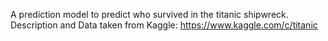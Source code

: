 A prediction model to predict who survived in the titanic shipwreck.
Description and Data taken from Kaggle: https://www.kaggle.com/c/titanic
